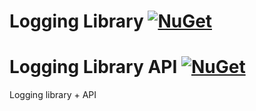 # Logging Library [![NuGet](https://img.shields.io/nuget/v/Pustalorc.Logging.svg)](https://www.nuget.org/packages/Pustalorc.Logging/)
# Logging Library API [![NuGet](https://img.shields.io/nuget/v/Pustalorc.Logging.API.svg)](https://www.nuget.org/packages/Pustalorc.Logging.API/)

Logging library + API